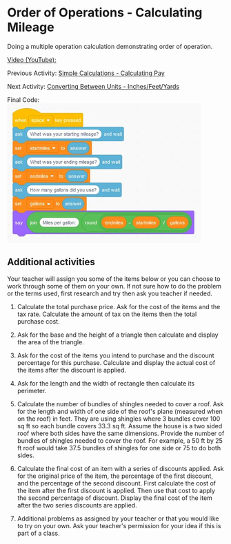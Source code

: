 # Order of Operations - Calculating Mileage

Doing a multiple operation calculation demonstrating order of operation.

[Video (YouTube):](https://youtu.be/osZqYKOklIQ)

Previous Activity: [Simple Calculations - Calculating Pay](https://github.com/teachintech90/math.code/blob/main/Scratch/001-Calc-Pay/README.md)

Next Activity: [Converting Between Units - Inches/Feet/Yards](https://github.com/teachintech90/math.code/blob/main/Scratch/003-Converting-Between-Units/README.md)

Final Code:
<img src="MPG-final.JPG">

## Additional activities

Your teacher will assign you some of the items below or you can choose to work through some of them on your own. If not sure how to do the problem or the terms used, first research and try then ask you teacher if needed.

1. Calculate the total purchase price.  Ask for the cost of the items and the tax rate.  Calculate the amount of tax on the items then the total purchase cost.

1. Ask for the base and the height of a triangle then calculate and display the area of the triangle.

1. Ask for the cost of the items you intend to purchase and the discount percentage for this purchase.  Calculate and display the actual cost of the items after the discount is applied.

1. Ask for the length and the width of rectangle then calculate its perimeter.

1. Calculate the number of bundles of shingles needed to cover a roof.  Ask for the length and width of one side of the roof's plane (measured when on the roof) in feet.  They are using shingles where 3 bundles cover 100 sq ft so each bundle covers 33.3 sq ft.  Assume the house is a two sided roof where both sides have the same dimensions.  Provide the number of bundles of shingles needed to cover the roof.  For example, a 50 ft by 25 ft roof would take 37.5 bundles of shingles for one side or 75 to do both sides.  

1. Calculate the final cost of an item with a series of discounts applied.  Ask for the original price of the item, the percentage of the first discount, and the percentage of the second discount.  First calculate the cost of the item after the first discount is applied.  Then use that cost to apply the second percentage of discount.  Display the final cost of the item after the two series discounts are applied.

1. Additional problems as assigned by your teacher or that you would like to try on your own. Ask your teacher's permission for your idea if this is part of a class.

